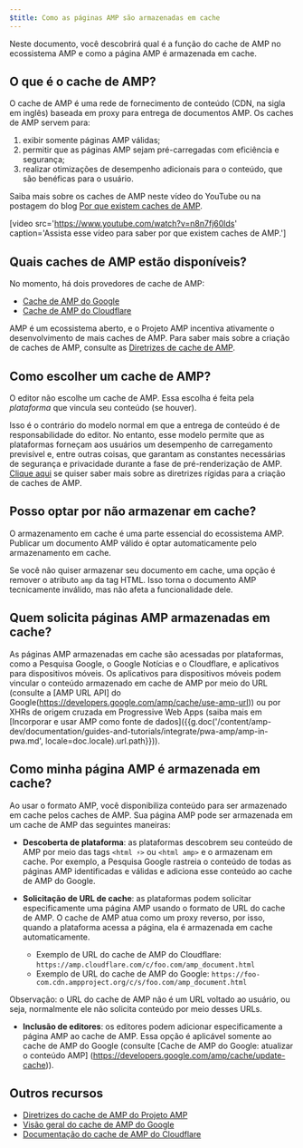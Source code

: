 ```yaml
---
$title: Como as páginas AMP são armazenadas em cache
---
```


Neste documento, você descobrirá qual é a função do cache de AMP no ecossistema AMP e como a página AMP é armazenada em cache.

## O que é o cache de AMP?
O cache de AMP é uma rede de fornecimento de conteúdo (CDN, na sigla em inglês) baseada em proxy para entrega de documentos AMP. Os caches de AMP servem para:

1.  exibir somente páginas AMP válidas;
2.  permitir que as páginas AMP sejam pré-carregadas com eficiência e segurança;
3.  realizar otimizações de desempenho adicionais para o conteúdo, que são benéficas para o usuário.

Saiba mais sobre os caches de AMP neste vídeo do YouTube ou na postagem do blog [Por que existem caches de AMP](https://medium.com/@pbakaus/why-amp-caches-exist-cd7938da2456).

[video src='https://www.youtube.com/watch?v=n8n7fj60lds' caption='Assista esse vídeo para saber por que existem caches de AMP.']

## Quais caches de AMP estão disponíveis?
No momento, há dois provedores de cache de AMP:

- [Cache de AMP do Google](https://developers.google.com/amp/cache/)
- [Cache de AMP do Cloudflare](https://amp.cloudflare.com/)

AMP é um ecossistema aberto, e o Projeto AMP incentiva ativamente o desenvolvimento de mais caches de AMP.  Para saber mais sobre a criação de caches de AMP, consulte as [Diretrizes de cache de AMP](https://github.com/ampproject/amphtml/blob/master/spec/amp-cache-guidelines.md).

## Como escolher um cache de AMP?

O editor não escolhe um cache de AMP. Essa escolha é feita pela *plataforma* que vincula seu conteúdo (se houver).

Isso é o contrário do modelo normal em que a entrega de conteúdo é de responsabilidade do editor.  No entanto, esse modelo permite que as plataformas forneçam aos usuários um desempenho de carregamento previsível e, entre outras coisas, que garantam as constantes necessárias de segurança e privacidade durante a fase de pré-renderização de AMP. [Clique aqui](https://github.com/ampproject/amphtml/blob/master/spec/amp-cache-guidelines.md) se quiser saber mais sobre as diretrizes rígidas para a criação de caches de AMP.

## Posso optar por não armazenar em cache?

O armazenamento em cache é uma parte essencial do ecossistema AMP. Publicar um documento AMP válido é optar automaticamente pelo armazenamento em cache.

Se você não quiser armazenar seu documento em cache, uma opção é remover o atributo `amp` da tag HTML. Isso torna o documento AMP tecnicamente inválido, mas não afeta a funcionalidade dele.

## Quem solicita páginas AMP armazenadas em cache?

As páginas AMP armazenadas em cache são acessadas por plataformas, como a Pesquisa Google, o Google Notícias e o Cloudflare, e aplicativos para dispositivos móveis. Os aplicativos para dispositivos móveis podem vincular o conteúdo armazenado em cache de AMP por meio do URL (consulte a [AMP URL API] do Google(https://developers.google.com/amp/cache/use-amp-url)) ou por XHRs de origem cruzada em Progressive Web Apps (saiba mais em [Incorporar e usar AMP como fonte de dados]({{g.doc('/content/amp-dev/documentation/guides-and-tutorials/integrate/pwa-amp/amp-in-pwa.md', locale=doc.locale).url.path}})).

<amp-img src="/static/img/docs/platforms_accessing_cache.png"
         width="1054" height="356" layout="responsive"
         alt="platforms and mobile apps access cached AMP pages">
</amp-img>

## Como minha página AMP é armazenada em cache?
Ao usar o formato AMP, você disponibiliza conteúdo para ser armazenado em cache pelos caches de AMP. Sua página AMP pode ser armazenada em um cache de AMP das seguintes maneiras:

* **Descoberta de plataforma**: as plataformas descobrem seu conteúdo de AMP por meio das tags `<html ⚡>` ou `<html amp>` e o armazenam em cache. Por exemplo, a Pesquisa Google rastreia o conteúdo de todas as páginas AMP identificadas e válidas e adiciona esse conteúdo ao cache de AMP do Google.

* **Solicitação de URL de cache**: as plataformas podem solicitar especificamente uma página AMP usando o formato de URL do cache de AMP.  O cache de AMP atua como um proxy reverso, por isso, quando a plataforma acessa a página, ela é armazenada em cache automaticamente.
    - Exemplo de URL do cache de AMP do Cloudflare: `https://amp.cloudflare.com/c/foo.com/amp_document.html`
    - Exemplo de URL do cache de AMP do Google: `https://foo-com.cdn.ampproject.org/c/s/foo.com/amp_document.html`

Observação: o URL do cache de AMP não é um URL voltado ao usuário, ou seja, normalmente ele não solicita conteúdo por meio desses URLs.

* **Inclusão de editores**: os editores podem adicionar especificamente a página AMP ao cache de AMP.  Essa opção é aplicável somente ao cache de AMP do Google (consulte [Cache de AMP do Google: atualizar o conteúdo AMP] (https://developers.google.com/amp/cache/update-cache)).

## Outros recursos

* [Diretrizes do cache de AMP do Projeto AMP](https://github.com/ampproject/amphtml/blob/master/spec/amp-cache-guidelines.md)
* [Visão geral do cache de AMP do Google](https://developers.google.com/amp/cache/overview)
* [Documentação do cache de AMP do Cloudflare](https://amp.cloudflare.com/)
